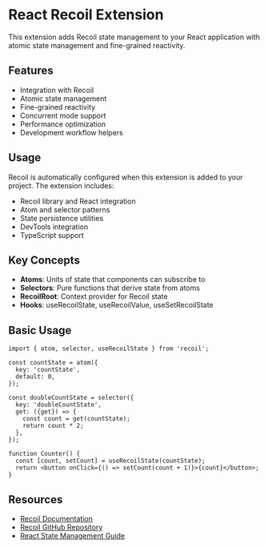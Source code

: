 # React Recoil Extension

This extension adds Recoil state management to your React application with atomic state management and fine-grained reactivity.

## Features

- Integration with Recoil
- Atomic state management
- Fine-grained reactivity
- Concurrent mode support
- Performance optimization
- Development workflow helpers

## Usage

Recoil is automatically configured when this extension is added to your project. The extension includes:

- Recoil library and React integration
- Atom and selector patterns
- State persistence utilities
- DevTools integration
- TypeScript support

## Key Concepts

- **Atoms**: Units of state that components can subscribe to
- **Selectors**: Pure functions that derive state from atoms
- **RecoilRoot**: Context provider for Recoil state
- **Hooks**: useRecoilState, useRecoilValue, useSetRecoilState

## Basic Usage

```tsx
import { atom, selector, useRecoilState } from 'recoil';

const countState = atom({
  key: 'countState',
  default: 0,
});

const doubleCountState = selector({
  key: 'doubleCountState',
  get: ({get}) => {
    const count = get(countState);
    return count * 2;
  },
});

function Counter() {
  const [count, setCount] = useRecoilState(countState);
  return <button onClick={() => setCount(count + 1)}>{count}</button>;
}
```

## Resources

- [Recoil Documentation](https://recoiljs.org/)
- [Recoil GitHub Repository](https://github.com/facebookexperimental/Recoil)
- [React State Management Guide](https://react.dev/learn/managing-state) 
